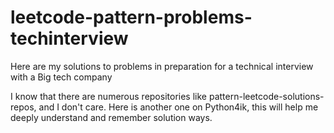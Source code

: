# leetcode-pattern-problems-techinterview
Here are my solutions to problems in preparation for a technical interview with a Big tech company

I know that there are numerous repositories like pattern-leetcode-solutions-repos, and I don't care.
Here is another one on Python4ik, this will help me deeply understand and remember solution ways.
